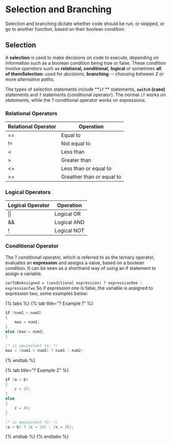 # Selection and Branching

Selection and branching dictate whether code should be run, or skipped, or go to another function, based on their boolean condition.

## Selection

A **selection** is used to make decisions on code to execute, depending on information such as a boolean condition being true or false. These condition involve _operators_ such as **relational, conditional,** **logical** or sometimes **all of themSelection**: used for _decisions_, **branching** -- choosing between _2 or_ more _alternative paths_.

The types of selection statements include **`if` ** statements, **`switch` (case)** statements and **`?`** statements (conditional operator).  The normal `if` works on _statements_, while the ? conditional operator works on _expressions_.

### Relational Operators

| Relational Operator | Operation                 |
| ------------------- | ------------------------- |
| ==                  | Equal to                  |
| !=                  | Not equal to              |
| <                   | Less than                 |
| >                   | Greater than              |
| <=                  | Less than or equal to     |
| >=                  | Greather than or equal to |

### Logical Operators

| Logical Operator | Operation   |
| ---------------- | ----------- |
| \|\|             | Logical OR  |
| &&               | Logical AND |
| !                | Logical NOT |

### Conditional Operator

The ? conditional operator, which is referred to as the ternary operator, evaluates an **expression** and assigns a value, based on a boolean condition. It can be seen as a shorthand way of using an if statement to assign a variable.

`varToBeAssigned = (conditional expression) ? expressionOne : expressionTwo` So if expression one is false, the variable is assigned to expression two, some examples below:

{% tabs %}
{% tab title="? Example 1" %}
```c
if (num1 > num2)
{
	max = num1;
}
else {max = num2;
}

/* is equivalent to: */
max = (num1 > num2) ? num1 : num2;
```
{% endtab %}

{% tab title="? Example 2" %}
```c
if (a > b)
{
    c = 25;
}
else
{
    c = 45;
}

/* is equivalent to: */
(a > b) ? (c = 25) : (c = 45);
```
{% endtab %}
{% endtabs %}
